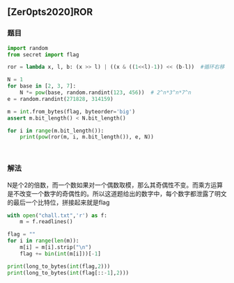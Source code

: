 ## [Zer0pts2020]ROR

### 题目

```python
import random
from secret import flag

ror = lambda x, l, b: (x >> l) | ((x & ((1<<l)-1)) << (b-l))  #循环右移

N = 1
for base in [2, 3, 7]:
    N *= pow(base, random.randint(123, 456))  # 2^n*3^n*7^n
e = random.randint(271828, 314159)

m = int.from_bytes(flag, byteorder='big')
assert m.bit_length() < N.bit_length()

for i in range(m.bit_length()):
    print(pow(ror(m, i, m.bit_length()), e, N))




```

### 解法

N是个2的倍数，而一个数如果对一个偶数取模，那么其奇偶性不变。而乘方运算是不改变一个数字的奇偶性的。所以这道题给出的数字中，每个数字都泄露了明文的最后一个比特位，拼接起来就是flag

```python
with open("chall.txt",'r') as f:
    m = f.readlines()

flag = ""
for i in range(len(m)):
    m[i] = m[i].strip("\n")
    flag += bin(int(m[i]))[-1]

print(long_to_bytes(int(flag,2)))
print(long_to_bytes(int(flag[::-1],2)))
```

